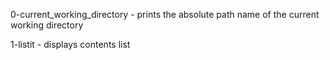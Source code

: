 0-current_working_directory - prints the absolute path name of the current working directory

1-listit - displays contents list
